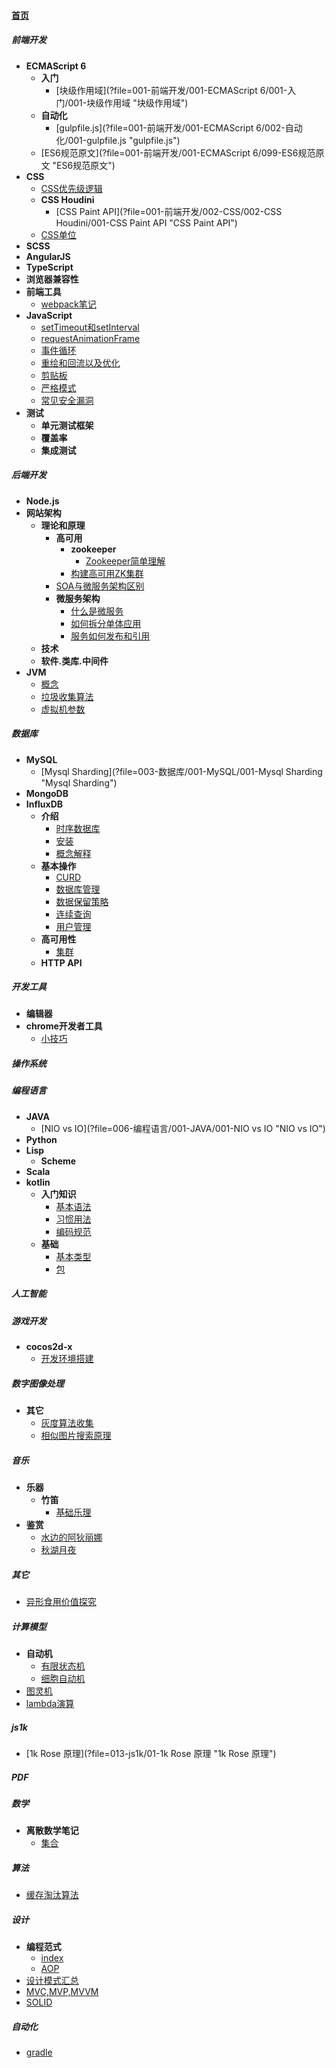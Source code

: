 
#### [首页](?file=首页 "返回首页")

##### 前端开发
- **ECMAScript 6**
    - **入门**
        - [块级作用域](?file=001-前端开发/001-ECMAScript 6/001-入门/001-块级作用域 "块级作用域")
    - **自动化**
        - [gulpfile.js](?file=001-前端开发/001-ECMAScript 6/002-自动化/001-gulpfile.js "gulpfile.js")
    - [ES6规范原文](?file=001-前端开发/001-ECMAScript 6/099-ES6规范原文 "ES6规范原文")
- **CSS**
    - [CSS优先级逻辑](?file=001-前端开发/002-CSS/001-CSS优先级逻辑 "CSS优先级逻辑")
    - **CSS Houdini**
        - [CSS Paint API](?file=001-前端开发/002-CSS/002-CSS Houdini/001-CSS Paint API "CSS Paint API")
    - [CSS单位](?file=001-前端开发/002-CSS/003-CSS单位 "CSS单位")
- **SCSS**
- **AngularJS**
- **TypeScript**
- **浏览器兼容性**
- **前端工具**
    - [webpack笔记](?file=001-前端开发/007-前端工具/001-webpack笔记 "webpack笔记")
- **JavaScript**
    - [setTimeout和setInterval](?file=001-前端开发/008-JavaScript/001-setTimeout和setInterval "setTimeout和setInterval")
    - [requestAnimationFrame](?file=001-前端开发/008-JavaScript/002-requestAnimationFrame "requestAnimationFrame")
    - [事件循环](?file=001-前端开发/008-JavaScript/003-事件循环 "事件循环")
    - [重绘和回流以及优化](?file=001-前端开发/008-JavaScript/004-重绘和回流以及优化 "重绘和回流以及优化")
    - [剪贴板](?file=001-前端开发/008-JavaScript/006-剪贴板 "剪贴板")
    - [严格模式](?file=001-前端开发/008-JavaScript/007-严格模式 "严格模式")
    - [常见安全漏洞](?file=001-前端开发/008-JavaScript/008-常见安全漏洞 "常见安全漏洞")
- **测试**
    - **单元测试框架**
    - **覆盖率**
    - **集成测试**

##### 后端开发
- **Node.js**
- **网站架构**
    - **理论和原理**
        - **高可用**
            - **zookeeper**
                - [Zookeeper简单理解](?file=002-后端开发/003-网站架构/001-理论和原理/001-高可用/001-zookeeper/001-Zookeeper简单理解 "Zookeeper简单理解")
            - [构建高可用ZK集群](?file=002-后端开发/003-网站架构/001-理论和原理/001-高可用/002-构建高可用ZK集群 "构建高可用ZK集群")
        - [SOA与微服务架构区别](?file=002-后端开发/003-网站架构/001-理论和原理/002-SOA与微服务架构区别 "SOA与微服务架构区别")
        - **微服务架构**
            - [什么是微服务](?file=002-后端开发/003-网站架构/001-理论和原理/003-微服务架构/001-什么是微服务 "什么是微服务")
            - [如何拆分单体应用](?file=002-后端开发/003-网站架构/001-理论和原理/003-微服务架构/002-如何拆分单体应用 "如何拆分单体应用")
            - [服务如何发布和引用](?file=002-后端开发/003-网站架构/001-理论和原理/003-微服务架构/003-服务如何发布和引用 "服务如何发布和引用")
    - **技术**
    - **软件.类库.中间件**
- **JVM**
    - [概念](?file=002-后端开发/004-JVM/001-概念 "概念")
    - [垃圾收集算法](?file=002-后端开发/004-JVM/002-垃圾收集算法 "垃圾收集算法")
    - [虚拟机参数](?file=002-后端开发/004-JVM/003-虚拟机参数 "虚拟机参数")

##### 数据库
- **MySQL**
    - [Mysql Sharding](?file=003-数据库/001-MySQL/001-Mysql Sharding "Mysql Sharding")
- **MongoDB**
- **InfluxDB**
    - **介绍**
        - [时序数据库](?file=003-数据库/003-InfluxDB/001-介绍/001-时序数据库 "时序数据库")
        - [安装](?file=003-数据库/003-InfluxDB/001-介绍/002-安装 "安装")
        - [概念解释](?file=003-数据库/003-InfluxDB/001-介绍/003-概念解释 "概念解释")
    - **基本操作**
        - [CURD](?file=003-数据库/003-InfluxDB/002-基本操作/001-CURD "CURD")
        - [数据库管理](?file=003-数据库/003-InfluxDB/002-基本操作/002-数据库管理 "数据库管理")
        - [数据保留策略](?file=003-数据库/003-InfluxDB/002-基本操作/003-数据保留策略 "数据保留策略")
        - [连续查询](?file=003-数据库/003-InfluxDB/002-基本操作/004-连续查询 "连续查询")
        - [用户管理](?file=003-数据库/003-InfluxDB/002-基本操作/005-用户管理 "用户管理")
    - **高可用性**
        - [集群](?file=003-数据库/003-InfluxDB/003-高可用性/001-集群 "集群")
    - **HTTP API**

##### 开发工具
- **编辑器**
- **chrome开发者工具**
    - [小技巧](?file=004-开发工具/002-chrome开发者工具/001-小技巧 "小技巧")

##### 操作系统

##### 编程语言
- **JAVA**
    - [NIO vs IO](?file=006-编程语言/001-JAVA/001-NIO vs IO "NIO vs IO")
- **Python**
- **Lisp**
    - **Scheme**
- **Scala**
- **kotlin**
    - **入门知识**
        - [基本语法](?file=006-编程语言/005-kotlin/001-入门知识/001-基本语法 "基本语法")
        - [习惯用法](?file=006-编程语言/005-kotlin/001-入门知识/002-习惯用法 "习惯用法")
        - [编码规范](?file=006-编程语言/005-kotlin/001-入门知识/003-编码规范 "编码规范")
    - **基础**
        - [基本类型](?file=006-编程语言/005-kotlin/002-基础/001-基本类型 "基本类型")
        - [包](?file=006-编程语言/005-kotlin/002-基础/002-包 "包")

##### 人工智能

##### 游戏开发
- **cocos2d-x**
    - [开发环境搭建](?file=008-游戏开发/001-cocos2d-x/001-开发环境搭建 "开发环境搭建")

##### 数字图像处理
- **其它**
    - [灰度算法收集](?file=009-数字图像处理/009-其它/001-灰度算法收集 "灰度算法收集")
    - [相似图片搜索原理](?file=009-数字图像处理/009-其它/002-相似图片搜索原理 "相似图片搜索原理")

##### 音乐
- **乐器**
    - **竹笛**
        - [基础乐理](?file=010-音乐/001-乐器/001-竹笛/001-基础乐理 "基础乐理")
- **鉴赏**
    - [水边的阿狄丽娜](?file=010-音乐/002-鉴赏/001-水边的阿狄丽娜 "水边的阿狄丽娜")
    - [秋湖月夜](?file=010-音乐/002-鉴赏/002-秋湖月夜 "秋湖月夜")

##### 其它
- [异形食用价值探究](?file=011-其它/001-异形食用价值探究 "异形食用价值探究")

##### 计算模型
- **自动机**
    - [有限状态机](?file=012-计算模型/001-自动机/001-有限状态机 "有限状态机")
    - [细胞自动机](?file=012-计算模型/001-自动机/002-细胞自动机 "细胞自动机")
- [图灵机](?file=012-计算模型/002-图灵机 "图灵机")
- [lambda演算](?file=012-计算模型/003-lambda演算 "lambda演算")

##### js1k
- [1k Rose 原理](?file=013-js1k/01-1k Rose 原理 "1k Rose 原理")

##### PDF

##### 数学
- **离散数学笔记**
    - [集合](?file=015-数学/01-离散数学笔记/01-集合 "集合")

##### 算法
- [缓存淘汰算法](?file=016-算法/001-缓存淘汰算法 "缓存淘汰算法")

##### 设计
- **编程范式**
    - [index](?file=017-设计/001-编程范式/000-index "index")
    - [AOP](?file=017-设计/001-编程范式/001-AOP "AOP")
- [设计模式汇总](?file=017-设计/002-设计模式汇总 "设计模式汇总")
- [MVC,MVP,MVVM](?file=017-设计/003-MVC,MVP,MVVM "MVC,MVP,MVVM")
- [SOLID](?file=017-设计/004-SOLID "SOLID")

##### 自动化
- [gradle](?file=018-自动化/001-gradle "gradle")
